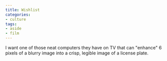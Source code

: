 ```yaml
---
title: Wishlist
categories:
- culture
tags:
- aside
- film
---
```


I want one of those neat computers they have on TV that can "enhance" 6 pixels of a blurry image into a crisp, legible image of a license plate.
